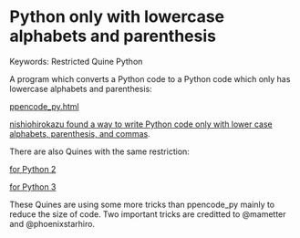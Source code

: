 # Python only with lowercase alphabets and parenthesis

Keywords: Restricted Quine Python

A program which converts a Python code to a Python code which only has
lowercase alphabets and parenthesis:

[ppencode_py.html](http://shinh.skr.jp/obf/ppencode_py.html)

[nishiohirokazu found a way to write Python code only with lower case alphabets, parenthesis, and commas](http://d.hatena.ne.jp/nishiohirokazu/20120906/1346938523).

There are also Quines with the same restriction:

[for Python 2](alparen_quine.py)

[for Python 3](alparen_quine.py3)

These Quines are using some more tricks than ppencode_py mainly to
reduce the size of code. Two important tricks are creditted to
@mametter and @phoenixstarhiro.
